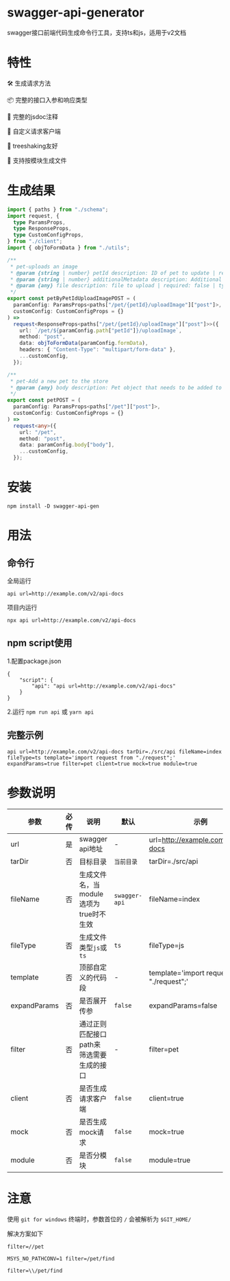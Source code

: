 # swagger-api-generator
swagger接口前端代码生成命令行工具，支持ts和js，适用于v2文档

# 特性

🛠️ 生成请求方法

📦 完整的接口入参和响应类型

📄 完整的jsdoc注释

🛜 自定义请求客户端

🌲 treeshaking友好

🧩 支持按模块生成文件

# 生成结果
```typescript
import { paths } from "./schema";
import request, {
  type ParamsProps,
  type ResponseProps,
  type CustomConfigProps,
} from "./client";
import { objToFormData } from "./utils";

/**
 * pet-uploads an image
 * @param {string | number} petId description: ID of pet to update | required: true | type: integer
 * @param {string | number} additionalMetadata description: Additional data to pass to server | required: false | type: string
 * @param {any} file description: file to upload | required: false | type: file
 */
export const petByPetIdUploadImagePOST = (
  paramConfig: ParamsProps<paths["/pet/{petId}/uploadImage"]["post"]>,
  customConfig: CustomConfigProps = {}
) =>
  request<ResponseProps<paths["/pet/{petId}/uploadImage"]["post"]>>({
    url: `/pet/${paramConfig.path["petId"]}/uploadImage`,
    method: "post",
    data: objToFormData(paramConfig.formData),
    headers: { "Content-Type": "multipart/form-data" },
    ...customConfig,
  });

/**
 * pet-Add a new pet to the store
 * @param {any} body description: Pet object that needs to be added to the store | required: true | type: undefined
 */
export const petPOST = (
  paramConfig: ParamsProps<paths["/pet"]["post"]>,
  customConfig: CustomConfigProps = {}
) =>
  request<any>({
    url: "/pet",
    method: "post",
    data: paramConfig.body["body"],
    ...customConfig,
  });
```

# 安装
```
npm install -D swagger-api-gen
```
# 用法
## 命令行
全局运行
```
api url=http://example.com/v2/api-docs
```
项目内运行
```
npx api url=http://example.com/v2/api-docs
```
## npm script使用
1.配置package.json
```
{
    "script": {
        "api": "api url=http://example.com/v2/api-docs"
    }
}
```
2.运行 `npm run api` 或 `yarn api`
## 完整示例
```
api url=http://example.com/v2/api-docs tarDir=./src/api fileName=index fileType=ts template='import request from "./request";' expandParams=true filter=pet client=true mock=true module=true
```
# 参数说明
|参数|必传|说明|默认|示例|
|----|----|----|----|----|
|url|是|swagger api地址|-|url=http://example.com/v2/api-docs|
|tarDir|否|目标目录|`当前目录`|tarDir=./src/api|
|fileName|否|生成文件名，当module选项为true时不生效|`swagger-api`|fileName=index|
|fileType|否|生成文件类型`js`或`ts`|`ts`|fileType=js|
|template|否|顶部自定义的代码段|-|template='import request from "./request";'|
|expandParams|否|是否展开传参|`false`|expandParams=false|
|filter|否|通过正则匹配接口path来筛选需要生成的接口|-|filter=pet|
|client|否|是否生成请求客户端|`false`|client=true|
|mock|否|是否生成mock请求|`false`|mock=true|
|module|否|是否分模块|`false`|module=true|

# 注意
使用 `git for windows` 终端时，参数首位的 `/` 会被解析为 `$GIT_HOME/`

解决方案如下
```
filter=//pet

MSYS_NO_PATHCONV=1 filter=/pet/find

filter=\\/pet/find
```
